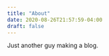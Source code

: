 ```yaml
---
title: "About"
date: 2020-08-26T21:57:59-04:00
draft: false
---
```


Just another guy making a blog. 